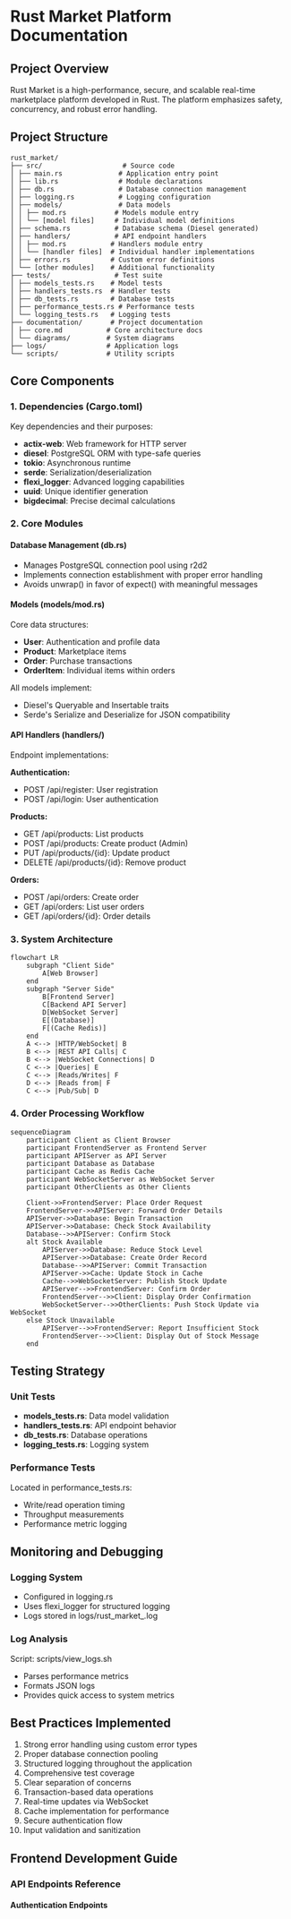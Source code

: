 # Rust Market Platform Documentation

## Project Overview
Rust Market is a high-performance, secure, and scalable real-time marketplace platform developed in Rust. The platform emphasizes safety, concurrency, and robust error handling.

## Project Structure
```
rust_market/
├── src/                    # Source code
│ ├── main.rs              # Application entry point
│ ├── lib.rs               # Module declarations
│ ├── db.rs                # Database connection management
│ ├── logging.rs           # Logging configuration
│ ├── models/              # Data models
│ │ ├── mod.rs            # Models module entry
│ │ └── [model files]     # Individual model definitions
│ ├── schema.rs           # Database schema (Diesel generated)
│ ├── handlers/           # API endpoint handlers
│ │ ├── mod.rs           # Handlers module entry
│ │ └── [handler files]  # Individual handler implementations
│ ├── errors.rs          # Custom error definitions
│ └── [other modules]    # Additional functionality
├── tests/                # Test suite
│ ├── models_tests.rs    # Model tests
│ ├── handlers_tests.rs  # Handler tests
│ ├── db_tests.rs        # Database tests
│ ├── performance_tests.rs # Performance tests
│ └── logging_tests.rs   # Logging tests
├── documentation/       # Project documentation
│ ├── core.md           # Core architecture docs
│ └── diagrams/         # System diagrams
├── logs/               # Application logs
└── scripts/            # Utility scripts
```

## Core Components

### 1. Dependencies (Cargo.toml)
Key dependencies and their purposes:
- **actix-web**: Web framework for HTTP server
- **diesel**: PostgreSQL ORM with type-safe queries
- **tokio**: Asynchronous runtime
- **serde**: Serialization/deserialization
- **flexi_logger**: Advanced logging capabilities
- **uuid**: Unique identifier generation
- **bigdecimal**: Precise decimal calculations

### 2. Core Modules

#### Database Management (db.rs)
- Manages PostgreSQL connection pool using r2d2
- Implements connection establishment with proper error handling
- Avoids unwrap() in favor of expect() with meaningful messages

#### Models (models/mod.rs)
Core data structures:
- **User**: Authentication and profile data
- **Product**: Marketplace items
- **Order**: Purchase transactions
- **OrderItem**: Individual items within orders

All models implement:
- Diesel's Queryable and Insertable traits
- Serde's Serialize and Deserialize for JSON compatibility

#### API Handlers (handlers/)
Endpoint implementations:

**Authentication:**
- POST /api/register: User registration
- POST /api/login: User authentication

**Products:**
- GET /api/products: List products
- POST /api/products: Create product (Admin)
- PUT /api/products/{id}: Update product
- DELETE /api/products/{id}: Remove product

**Orders:**
- POST /api/orders: Create order
- GET /api/orders: List user orders
- GET /api/orders/{id}: Order details

### 3. System Architecture

```mermaid
flowchart LR
    subgraph "Client Side"
        A[Web Browser]
    end
    subgraph "Server Side"
        B[Frontend Server]
        C[Backend API Server]
        D[WebSocket Server]
        E[(Database)]
        F[(Cache Redis)]
    end
    A <--> |HTTP/WebSocket| B
    B <--> |REST API Calls| C
    B <--> |WebSocket Connections| D
    C <--> |Queries| E
    C <--> |Reads/Writes| F
    D <--> |Reads from| F
    C <--> |Pub/Sub| D
```

### 4. Order Processing Workflow

```mermaid
sequenceDiagram
    participant Client as Client Browser
    participant FrontendServer as Frontend Server
    participant APIServer as API Server
    participant Database as Database
    participant Cache as Redis Cache
    participant WebSocketServer as WebSocket Server
    participant OtherClients as Other Clients

    Client->>FrontendServer: Place Order Request
    FrontendServer->>APIServer: Forward Order Details
    APIServer->>Database: Begin Transaction
    APIServer->>Database: Check Stock Availability
    Database-->>APIServer: Confirm Stock
    alt Stock Available
        APIServer->>Database: Reduce Stock Level
        APIServer->>Database: Create Order Record
        Database-->>APIServer: Commit Transaction
        APIServer->>Cache: Update Stock in Cache
        Cache-->>WebSocketServer: Publish Stock Update
        APIServer-->>FrontendServer: Confirm Order
        FrontendServer-->>Client: Display Order Confirmation
        WebSocketServer-->>OtherClients: Push Stock Update via WebSocket
    else Stock Unavailable
        APIServer-->>FrontendServer: Report Insufficient Stock
        FrontendServer-->>Client: Display Out of Stock Message
    end
```

## Testing Strategy

### Unit Tests
- **models_tests.rs**: Data model validation
- **handlers_tests.rs**: API endpoint behavior
- **db_tests.rs**: Database operations
- **logging_tests.rs**: Logging system

### Performance Tests
Located in performance_tests.rs:
- Write/read operation timing
- Throughput measurements
- Performance metric logging

## Monitoring and Debugging

### Logging System
- Configured in logging.rs
- Uses flexi_logger for structured logging
- Logs stored in logs/rust_market_<timestamp>.log

### Log Analysis
Script: scripts/view_logs.sh
- Parses performance metrics
- Formats JSON logs
- Provides quick access to system metrics

## Best Practices Implemented
1. Strong error handling using custom error types
2. Proper database connection pooling
3. Structured logging throughout the application
4. Comprehensive test coverage
5. Clear separation of concerns
6. Transaction-based data operations
7. Real-time updates via WebSocket
8. Cache implementation for performance
9. Secure authentication flow
10. Input validation and sanitization

## Frontend Development Guide

### API Endpoints Reference

#### Authentication Endpoints